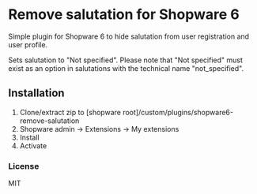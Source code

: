 # Remove salutation for Shopware 6

Simple plugin for Shopware 6 to hide salutation from user registration and user profile.

Sets salutation to "Not specified". Please note that "Not specified" must exist as an option in salutations with the technical name "not_specified".

## Installation

1. Clone/extract zip to [shopware root]/custom/plugins/shopware6-remove-salutation
1. Shopware admin -> Extensions -> My extensions
1. Install
1. Activate

### License

MIT
